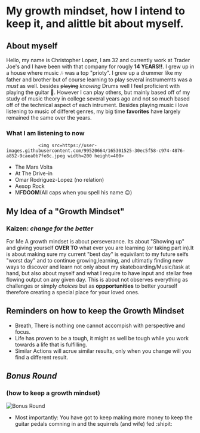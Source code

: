 # My growth mindset, how I intend to keep it, and alittle bit about myself.

## About myself 
Hello, my name is Christopher Lopez, I am 32 and currently work at Trader Joe's and I have been with that company for rougly **14 YEARS!!**.
I grew up in a house where music 🎶 was a top "prioty". I grew up a drummer like my father and brother but of course learning to play several instrumemts was a *must* as well. besides ~~playing~~ *knowing* Drums well I feel proficient with playing the guitar 🎸. However I can play others, but mainly based off of my study of music theory in college several years ago and not so much based off of the technical aspect of each intrument. Besides playing music i love listening to music of differet genres, my big time **favorites** have largely remained the same over the years. 
        
### What I am listening to now
                <img src=https://user-images.githubusercontent.com/99520664/165301525-30ec5f58-c974-4876-a852-9caea0b7fe8c.jpeg width=200 height=400>
- The Mars Volta 
- At The Drive-in
- Omar Rodriguez-Lopez (no relation)
- Aesop Rock
- MF**DOOM**(All caps when you spell his name 😉)

## My Idea of a "Growth Mindset"

### Kaizen: *change for the better*
For Me A growth mindset is about perseverance. Its about "Showing up" and giving yourself **OVER TO** what ever you are learning (or taking part in).It is about making sure my current "best day" is equivilant to my future selfs "worst day"  and to continue growing,learning, and ultimatly finding new ways to discover and learn not only about my skateboarding/Music/task at hand, but also about myself and what I require to have input and stellar free flowing output on any given day. This is about not observes everything as challenges or simply *choices* but as **oppportunities** to better yourself therefore creating a special place for your loved ones.

## Reminders on how to keep the Growth Mindset

- Breath, There is nothing one cannot accompish with perspective and focus.
- Life has proven to be a tough, it might as well be tough while you work towards a life that is fulfilling.
- Similar Actions will acrue similar results, only when you change will you find a different result.

## *Bonus Round* 
### (how to keep a growth mindset)

![Bonus Round](https://user-images.githubusercontent.com/99520664/165210146-6e5b5c21-6cff-448b-8510-1b95fe7f7cf5.jpeg)



- Most importantly: You have got to keep making more money to keep the guitar pedals comning in and the squirrels (and wife) fed :shipit:
